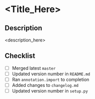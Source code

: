 # <Title_Here>

## Description

<description_here>

## Checklist

- [ ] Merged latest `master`
- [ ] Updated version number in `README.md`
- [ ] Ran `annotation.import` to completion
- [ ] Added changes to `changelog.md`
- [ ] Updated version number in `setup.py`
